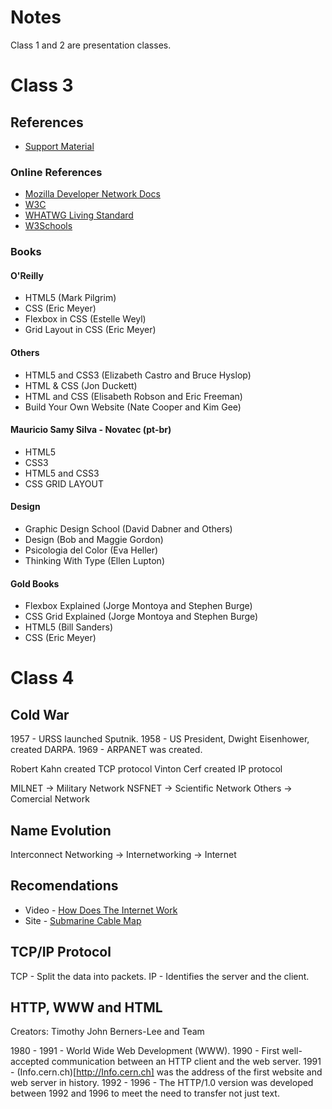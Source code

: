 # Notes

Class 1 and 2 are presentation classes.

# Class 3

## References

* [Support Material](https://github.com/gustavoguanabara/html-css/tree/master/aulas-pdf)

### Online References

* [Mozilla Developer Network Docs](https://developer.mozilla.org/en-US/docs/Web)
* [W3C](https://www.w3.org/standards/webdesign/)
* [WHATWG Living Standard](https://html.spec.whatwg.org/multipage/)
* [W3Schools](https://www.w3schools.com/)

### Books

#### O'Reilly

* HTML5 (Mark Pilgrim)
* CSS (Eric Meyer)
* Flexbox in CSS (Estelle Weyl)
* Grid Layout in CSS (Eric Meyer)

#### Others

* HTML5 and CSS3 (Elizabeth Castro and Bruce Hyslop)
* HTML & CSS (Jon Duckett)
* HTML and CSS (Elisabeth Robson and Eric Freeman)
* Build Your Own Website (Nate Cooper and Kim Gee)

#### Mauricio Samy Silva - Novatec (pt-br)

* HTML5
* CSS3
* HTML5 and CSS3
* CSS GRID LAYOUT

#### Design

* Graphic Design School (David Dabner and Others)
* Design (Bob and Maggie Gordon)
* Psicologia del Color (Eva Heller)
* Thinking With Type (Ellen Lupton)

#### Gold Books

* Flexbox Explained (Jorge Montoya and Stephen Burge)
* CSS Grid Explained (Jorge Montoya and Stephen Burge)
* HTML5 (Bill Sanders)
* CSS (Eric Meyer)

# Class 4

## Cold War

1957 - URSS launched Sputnik.
1958 - US President, Dwight Eisenhower, created DARPA.
1969 - ARPANET was created.

Robert Kahn created TCP protocol
Vinton Cerf created IP protocol

MILNET -> Military Network
NSFNET -> Scientific Network
Others -> Comercial Network

## Name Evolution

Interconnect Networking -> Internetworking -> Internet

## Recomendations

* Video - [How Does The Internet Work](https://youtu.be/TNQsmPf24go)
* Site - [Submarine Cable Map](https://www.submarinecablemap.com)

## TCP/IP Protocol

TCP - Split the data into packets.
IP - Identifies the server and the client.

## HTTP, WWW and HTML

Creators: Timothy John Berners-Lee and Team

1980 - 1991 - World Wide Web Development (WWW).
1990 - First well-accepted communication between an HTTP client and the web server.
1991 - (Info.cern.ch)[http://Info.cern.ch] was the address of the first website and web server in history.
1992 - 1996 - The HTTP/1.0 version was developed between 1992 and 1996 to meet the need to transfer not just text.